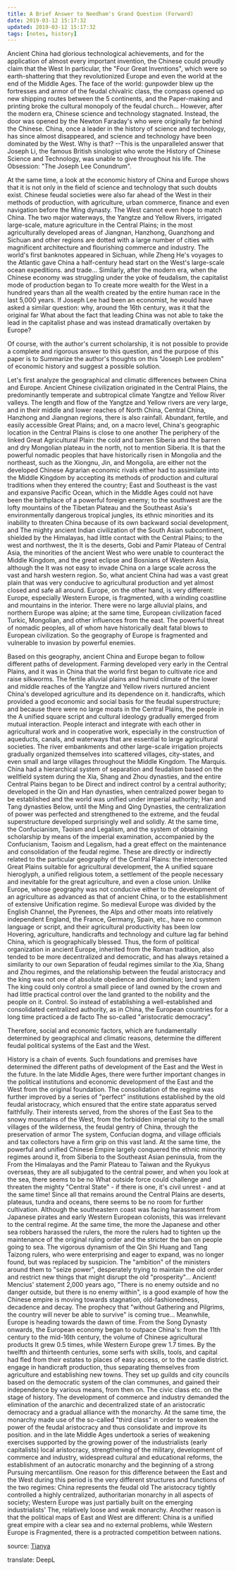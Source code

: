 ```yaml
---
title: A Brief Answer to Needham's Grand Question (Forward)
date: 2019-03-12 15:17:32
updated: 2019-03-12 15:17:32
tags: [notes, history]
---
```


Ancient China had glorious technological achievements, and for the application of almost every important invention, the Chinese could proudly claim that the West In particular, the "Four Great Inventions", which were so earth-shattering that they revolutionized Europe and even the world at the end of the Middle Ages. The face of the world: gunpowder blew up the fortresses and armor of the feudal chivalric class, the compass opened up new shipping routes between the 5 continents, and the Paper-making and printing broke the cultural monopoly of the feudal church... However, after the modern era, Chinese science and technology stagnated. Instead, the door was opened by the Newton Faraday's who were originally far behind the Chinese. China, once a leader in the history of science and technology, has since almost disappeared, and science and technology have been dominated by the West. Why is that? --This is the unparalleled answer that Joseph Li, the famous British sinologist who wrote the History of Chinese Science and Technology, was unable to give throughout his life. The Obsession: "The Joseph Lee Conundrum".

At the same time, a look at the economic history of China and Europe shows that it is not only in the field of science and technology that such doubts exist. Chinese feudal societies were also far ahead of the West in their methods of production, with agriculture, urban commerce, finance and even navigation before the Ming dynasty. The West cannot even hope to match China. The two major waterways, the Yangtze and Yellow Rivers, irrigated large-scale, mature agriculture in the Central Plains; in the most agriculturally developed areas of Jiangnan, Hanzhong, Guanzhong and Sichuan and other regions are dotted with a large number of cities with magnificent architecture and flourishing commerce and industry. The world's first banknotes appeared in Sichuan, while Zheng He's voyages to the Atlantic gave China a half-century head start on the West's large-scale ocean expeditions. and trade... Similarly, after the modern era, when the Chinese economy was struggling under the yoke of feudalism, the capitalist mode of production began to To create more wealth for the West in a hundred years than all the wealth created by the entire human race in the last 5,000 years. If Joseph Lee had been an economist, he would have asked a similar question: why, around the 16th century, was it that the original far What about the fact that leading China was not able to take the lead in the capitalist phase and was instead dramatically overtaken by Europe?

Of course, with the author's current scholarship, it is not possible to provide a complete and rigorous answer to this question, and the purpose of this paper is to Summarize the author's thoughts on this "Joseph Lee problem" of economic history and suggest a possible solution.

Let's first analyze the geographical and climatic differences between China and Europe. Ancient Chinese civilization originated in the Central Plains, the predominantly temperate and subtropical climate Yangtze and Yellow River valleys. The length and flow of the Yangtze and Yellow rivers are very large, and in their middle and lower reaches of North China, Central China, Hanzhong and Jiangnan regions, there is also rainfall. Abundant, fertile, and easily accessible Great Plains; and, on a macro level, China's geographic location in the Central Plains is close to one another The periphery of the linked Great Agricultural Plain: the cold and barren Siberia and the barren and dry Mongolian plateau in the north, not to mention Siberia. It is that the powerful nomadic peoples that have historically risen in Mongolia and the northeast, such as the Xiongnu, Jin, and Mongolia, are either not the developed Chinese Agrarian economic rivals either had to assimilate into the Middle Kingdom by accepting its methods of production and cultural traditions when they entered the country; East and Southeast is the vast and expansive Pacific Ocean, which in the Middle Ages could not have been the birthplace of a powerful foreign enemy; to the southwest are the lofty mountains of the Tibetan Plateau and the Southeast Asia's environmentally dangerous tropical jungles, its ethnic minorities and its inability to threaten China because of its own backward social development, and The mighty ancient Indian civilization of the South Asian subcontinent, shielded by the Himalayas, had little contact with the Central Plains; to the west and northwest, the It is the deserts, Gobi and Pamir Plateau of Central Asia, the minorities of the ancient West who were unable to counteract the Middle Kingdom, and the great eclipse and Bosnians of Western Asia, although the It was not easy to invade China on a large scale across the vast and harsh western region. So, what ancient China had was a vast great plain that was very conducive to agricultural production and yet almost closed and safe all around. Europe, on the other hand, is very different: Europe, especially Western Europe, is fragmented, with a winding coastline and mountains in the interior. There were no large alluvial plains, and northern Europe was alpine; at the same time, European civilization faced Turkic, Mongolian, and other influences from the east. The powerful threat of nomadic peoples, all of whom have historically dealt fatal blows to European civilization. So the geography of Europe is fragmented and vulnerable to invasion by powerful enemies.

Based on this geography, ancient China and Europe began to follow different paths of development. Farming developed very early in the Central Plains, and it was in China that the world first began to cultivate rice and raise silkworms. The fertile alluvial plains and humid climate of the lower and middle reaches of the Yangtze and Yellow rivers nurtured ancient China's developed agriculture and its dependence on it. handicrafts, which provided a good economic and social basis for the feudal superstructure; and because there were no large moats in the Central Plains, the people in the A unified square script and cultural ideology gradually emerged from mutual interaction. People interact and integrate with each other in agricultural work and in cooperative work, especially in the construction of aqueducts, canals, and waterways that are essential to large agricultural societies. The river embankments and other large-scale irrigation projects gradually organized themselves into scattered villages, city-states, and even small and large villages throughout the Middle Kingdom. The Marquis. China had a hierarchical system of separation and feudalism based on the wellfield system during the Xia, Shang and Zhou dynasties, and the entire Central Plains began to be Direct and indirect control by a central authority; developed in the Qin and Han dynasties, when centralized power began to be established and the world was unified under imperial authority; Han and Tang dynasties Below, until the Ming and Qing Dynasties, the centralization of power was perfected and strengthened to the extreme, and the feudal superstructure developed surprisingly well and solidly. At the same time, the Confucianism, Taoism and Legalism, and the system of obtaining scholarship by means of the imperial examination, accompanied by the Confucianism, Taoism and Legalism, had a great effect on the maintenance and consolidation of the feudal regime. These are directly or indirectly related to the particular geography of the Central Plains: the interconnected Great Plains suitable for agricultural development, the A unified square hieroglyph, a unified religious totem, a settlement of the people necessary and inevitable for the great agriculture, and even a close union. Unlike Europe, whose geography was not conducive either to the development of an agriculture as advanced as that of ancient China, or to the establishment of extensive Unification regime. So medieval Europe was divided by the English Channel, the Pyrenees, the Alps and other moats into relatively independent England, the France, Germany, Spain, etc., have no common language or script, and their agricultural productivity has been low Hovering, agriculture, handicrafts and technology and culture lag far behind China, which is geographically blessed. Thus, the form of political organization in ancient Europe, inherited from the Roman tradition, also tended to be more decentralized and democratic, and has always retained a similarity to our own Separation of feudal regimes similar to the Xia, Shang and Zhou regimes, and the relationship between the feudal aristocracy and the king was not one of absolute obedience and domination; land system The king could only control a small piece of land owned by the crown and had little practical control over the land granted to the nobility and the people on it. Control. So instead of establishing a well-established and consolidated centralized authority, as in China, the European countries for a long time practiced a de facto The so-called "aristocratic democracy".

Therefore, social and economic factors, which are fundamentally determined by geographical and climatic reasons, determine the different feudal political systems of the East and the West.

History is a chain of events. Such foundations and premises have determined the different paths of development of the East and the West in the future. In the late Middle Ages, there were further important changes in the political institutions and economic development of the East and the West from the original foundation.  The consolidation of the regime was further improved by a series of "perfect" institutions established by the old feudal aristocracy, which ensured that the entire state apparatus served faithfully. Their interests served, from the shores of the East Sea to the snowy mountains of the West, from the forbidden imperial city to the small villages of the wilderness, the feudal gentry of China, through the preservation of armor The system, Confucian dogma, and village officials and tax collectors have a firm grip on this vast land. At the same time, the powerful and unified Chinese Empire largely conquered the ethnic minority regimes around it, from Siberia to the Southeast Asian peninsula, from the From the Himalayas and the Pamir Plateau to Taiwan and the Ryukyus overseas, they are all subjugated to the central power, and when you look at the sea, there seems to be no What outside force could challenge and threaten the mighty "Central State" - if there is one, it's civil unrest - and at the same time! Since all that remains around the Central Plains are deserts, plateaus, tundra and oceans, there seems to be no room for further cultivation. Although the southeastern coast was facing harassment from Japanese pirates and early Western European colonists, this was irrelevant to the central regime. At the same time, the more the Japanese and other sea robbers harassed the rulers, the more the rulers had to tighten up the maintenance of the original ruling order and the stricter the ban on people going to sea. The vigorous dynamism of the Qin Shi Huang and Tang Taizong rulers, who were enterprising and eager to expand, was no longer found, but was replaced by suspicion. The "ambition" of the ministers around them to "seize power", desperately trying to maintain the old order and restrict new things that might disrupt the old "prosperity"... Ancient! Mencius' statement 2,000 years ago, "There is no enemy outside and no danger outside, but there is no enemy within", is a good example of how the Chinese empire is moving towards stagnation, old-fashionedness, decadence and decay. The prophecy that "without Gathering and Pilgrims, the country will never be able to survive" is coming true... Meanwhile, Europe is heading towards the dawn of time. From the Song Dynasty onwards, the European economy began to outpace China's: from the 11th century to the mid-16th century, the volume of Chinese agricultural products It grew 0.5 times, while Western Europe grew 1.7 times. By the twelfth and thirteenth centuries, some serfs with skills, tools, and capital had fled from their estates to places of easy access, or to the castle district. engage in handicraft production, thus separating themselves from agriculture and establishing new towns. They set up guilds and city councils based on the democratic system of the clan communes, and gained their independence by various means, from then on. The civic class etc. on the stage of history. The development of commerce and industry demanded the elimination of the anarchic and decentralized state of an aristocratic democracy and a gradual alliance with the monarchy. At the same time, the monarchy made use of the so-called "third class" in order to weaken the power of the feudal aristocracy and thus consolidate and improve its position. and in the late Middle Ages undertook a series of weakening exercises supported by the growing power of the industrialists (early capitalists) local aristocracy, strengthening of the military, development of commerce and industry, widespread cultural and educational reforms, the establishment of an autocratic monarchy and the beginning of a strong Pursuing mercantilism. One reason for this difference between the East and the West during this period is the very different structures and functions of the two regimes: China represents the feudal old The aristocracy tightly controlled a highly centralized, authoritarian monarchy in all aspects of society; Western Europe was just partially built on the emerging industrialists' The, relatively loose and weak monarchy. Another reason is that the political maps of East and West are different: China is a unified great empire with a clear sea and no external problems, while Western Europe is Fragmented, there is a protracted competition between nations. 

source: [Tianya](http://wenda.tianya.cn/question/5265461d61c782ee) 

translate: DeepL
